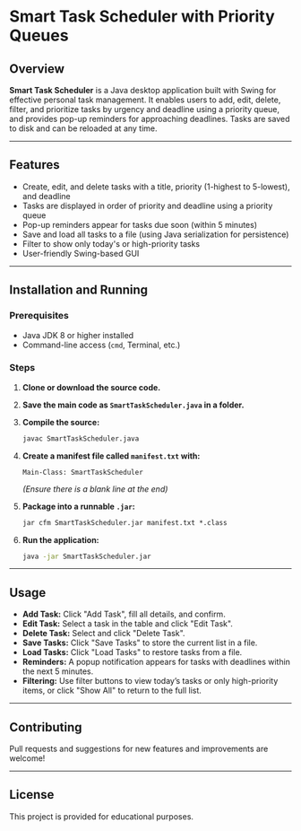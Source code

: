 # Smart Task Scheduler with Priority Queues

## Overview

**Smart Task Scheduler** is a Java desktop application built with Swing for effective personal task management. It enables users to add, edit, delete, filter, 
and prioritize tasks by urgency and deadline using a priority queue, and provides pop-up reminders for approaching deadlines. Tasks are saved to disk and can be reloaded at any time.

***

## Features

- Create, edit, and delete tasks with a title, priority (1-highest to 5-lowest), and deadline
- Tasks are displayed in order of priority and deadline using a priority queue
- Pop-up reminders appear for tasks due soon (within 5 minutes)
- Save and load all tasks to a file (using Java serialization for persistence)
- Filter to show only today's or high-priority tasks
- User-friendly Swing-based GUI

***

## Installation and Running

### Prerequisites

- Java JDK 8 or higher installed
- Command-line access (`cmd`, Terminal, etc.)

### Steps

1. **Clone or download the source code.**

2. **Save the main code as `SmartTaskScheduler.java` in a folder.**

3. **Compile the source:**
   ```cmd
   javac SmartTaskScheduler.java
   ```

4. **Create a manifest file called `manifest.txt` with:**
   ```
   Main-Class: SmartTaskScheduler
   ```
   *(Ensure there is a blank line at the end)*

5. **Package into a runnable `.jar`:**
   ```cmd
   jar cfm SmartTaskScheduler.jar manifest.txt *.class
   ```

6. **Run the application:**
   ```cmd
   java -jar SmartTaskScheduler.jar
   ```

***

## Usage

- **Add Task:** Click "Add Task", fill all details, and confirm.
- **Edit Task:** Select a task in the table and click "Edit Task".
- **Delete Task:** Select and click "Delete Task".
- **Save Tasks:** Click "Save Tasks" to store the current list in a file.
- **Load Tasks:** Click "Load Tasks" to restore tasks from a file.
- **Reminders:** A popup notification appears for tasks with deadlines within the next 5 minutes.
- **Filtering:** Use filter buttons to view today’s tasks or only high-priority items, or click "Show All" to return to the full list.

***
## Contributing

Pull requests and suggestions for new features and improvements are welcome!

***

## License

This project is provided for educational purposes.
